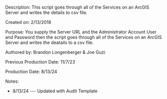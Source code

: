 Description: This script goes through all of the Services on an ArcGIS Server and writes the details to csv file.
 
Created on: 2/13/2018
 
Purpose: You supply the Server URL and the Administrator Account User and Password then the script goes through all of the Services on an ArcGIS Server and writes the deatails to a csv file.
 
Authored by: Brandon Longenberger & Joe Guzi
 
Previous Production Date: 11/7/23     

Production Date: 8/13/24

Notes:
- 8/13/24 --- Updated with Audit Template
